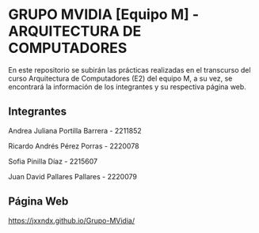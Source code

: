 # GRUPO MVIDIA [Equipo M] - ARQUITECTURA DE COMPUTADORES

En este repositorio se subirán las prácticas realizadas en el transcurso del curso Arquitectura de Computadores (E2) del equipo M, a su vez, se encontrará la información de los integrantes y su respectiva página web.

## Integrantes

Andrea Juliana Portilla Barrera - 2211852

Ricardo Andrés Pérez Porras - 2220078

Sofia Pinilla Díaz - 2215607

Juan David Pallares Pallares - 2220079

## Página Web

https://jxxndx.github.io/Grupo-MVidia/
